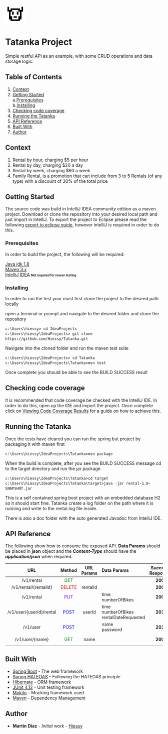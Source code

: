 

![alt text](https://github.com/Hiessy/Tatanka/blob/master/src/main/resources/image/icon.png?raw=true "Logo Title Text 1")

# Tatanka Project

Simple restful API as an example, with some CRUD operations and data storage logic:

## Table of Contents
1. [Context](#context)
2. [Getting Started](#getting-started)<br>
		a.[Prerequisites](#prerequisites)<br>
		b.[Installing](#installing)
3. [Checking code coverage](#checking-code-coverage)
4. [Running the Tatanka](#running-the-tatanka)
5. [API Reference](#api-reference)
6. [Built With](#built-with)
7. [Author](#author)

## Context
1. Rental by hour, charging $5 per hour
2. Rental by day, charging $20 a day
3. Rental by week, charging $60 a week
4. Family Rental, is a promotion that can include from 3 to 5 Rentals (of any type) with a discount of 30% of the total price

## Getting Started

The source code was build in IntelliJ IDEA community edition as a maven project. Download or clone the repository into your desired local path and just import in IntelliJ. To export the project to Eclipse please read the following [export to eclipse guide](https://www.jetbrains.com/help/idea/exporting-an-intellij-idea-project-to-eclipse.html), however intelliJ is required in order to do this.

### Prerequisites

In order to build the project, the following will be required:

[Java jdk 1.8](http://www.oracle.com/technetwork/java/javase/downloads/jdk8-downloads-2133151.html)<br>
[Maven 3.x](https://maven.apache.org/download.cgi)<br>
[IntelliJ IDEA](https://www.jetbrains.com/idea/download/index.html) <small><small>**Not required for maven testing**</small></small><br> 
### Installing

In order to run the test your must first clone the project to the desired path locally

open a terminal or prompt and navigate to the desired folder and clone the repository

```
c:\Users\hiessy> cd IdeaProjects
c:\Users\hiessy\IdeaProjects> git clone https://github.com/Hiessy/Tatanka.git
```

Navigate into the cloned folder and run the maven test suite

```
c:\Users\hiessy\IdeaProjects> cd Tatanka
c:\Users\hiessy\IdeaProjects\Tatanka>mvn test
```

Once complete you should be able to see the BUILD SUCCESS result
## Checking code coverage

It is recommended that code coverage be checked with the IntelliJ IDE. In order to do this, open up the IDE and import the project. Once complete click on [Viewing Code Coverage Results](https://www.jetbrains.com/help/idea/viewing-code-coverage-results.html) for a guide on how to achieve this.
## Running the Tatanka
Once the tests have cleared you can run the spring but project by packaging it with maven first
```
c:\Users\hiessy\IdeaProjects\Tatanka>mvn package
```
When the build is complete, after you see the BUILD SUCCESS message cd to the target directory and run the jar package
```
c:\Users\hiessy\IdeaProjects\Tatanka>cd target
c:\Users\hiessy\IdeaProjects\Tatanka\target>java -jar rental-1.0-SNAPSHOT.jar
```
This is a self contained spring boot project with an embedded database H2 so it should start fine. Tatanka create a log folder on the path where it is running and write to the rental.log file inside.

There is also a doc folder with the auto generated Javadoc from IntelliJ IDE.

## API Reference
The following show how to consume the exposed API. **Data Params** should be placed in **json** object and the ***Content-Type*** should have the ***application/json*** when required.

| URL        | Method  | URL Params      | Data Params     | Success Response | Error Response
|:-------------:|:-----:|:-------------:|:-----|:---------:|:-------------:|
| /v1/rental  | <font color="#008800">GET</font> |  |  | **200** | **404** |
| /v1/rental/{rentalId} | <font color="#DD0000">DELETE</font> | rentalId |  | **200** | **404** |
| /v1/rental | <font color="#6600FF">PUT</font> |  | time<br> numberOfBikes | **200** | **400**  |
| /v1/user/{userId}/rental      | <font color="#0000EE">POST</font> | userId | time<br> numberOfBikes<br> rentalDateRequested | **201** | **404**<br> **400** |
| /v1/user |   <font color="#0000EE">POST</font> |    | name<br> password | **201**   | **409**<br> **400** |
| /v1/user/{name} | <font color="#008800">GET</font> | name |  | **200**  | **409**<br> **400**     |
## Built With

* [Spring Boot](https://projects.spring.io/spring-boot/) - The web framework
* [Spring HATEOAS](https://projects.spring.io/spring-hateoas/) - Following the HATEOAS principle
* [Hibernate](https://docs.jboss.org/hibernate/orm/4.1/manual/en-US/html/) - ORM framework
* [JUnit 4.12](https://junit.org/junit4/) - Unit testing framework
* [Mokito](http://site.mockito.org/) - Mocking framework used
* [Maven](https://maven.apache.org/) - Dependency Management

## Author

* **Martin Diaz** - *Initial work* - [Hiessy](https://github.com/Hiessy)
